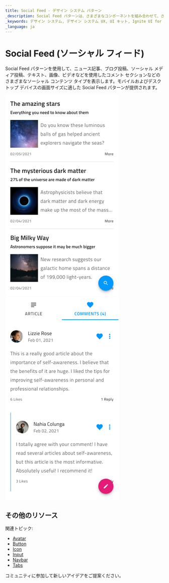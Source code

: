 ```yaml
---
title: Social Feed - デザイン システム パターン
_description: Social Feed パターンは、さまざまなコンポーネントを組み合わせて、さまざまなソーシャル コンテンツ タイプを表示します。
_keywords: デザイン システム, デザイン システム UX, UI キット, Ignite UI for Angular, Angular, Angular デザイン システム, Angular 用のデザイン キット, Figma, Figma to Angular, Figma からコードをエクスポート, Figma HTML, Figma to HTML, Figma UI キット
_language: ja
---
```


# Social Feed (ソーシャル フィード)

Social Feed パターンを使用して、ニュース記事、ブログ投稿、ソーシャル メディア投稿、テキスト、画像、ビデオなどを使用したコメント セクションなどのさまざまなソーシャル コンテンツ タイプを表示します。モバイルおよびデスクトップ デバイスの画面サイズに適した Social Feed パターンが提供されます。

<img class="responsive-img" src="../images/social_feed_articles_demo.png" srcset="../images/social_feed_articles_demo@2x.png 2x" />
<img class="responsive-img" src="../images/social_feed_mobile_demo.png" srcset="../images/social_feed_mobile_demo@2x.png 2x" />

## その他のリソース

関連トピック:

- [Avatar](../components/avatar.md)
- [Button](../components/button.md)
- [Icon](../components/icon.md)
- [Input](../components/input.md)
- [Navbar](../components/navbar.md)
- [Tabs](../components/tabs.md)
  <div class="divider--half"></div>

コミュニティに参加して新しいアイデアをご提案ください。
